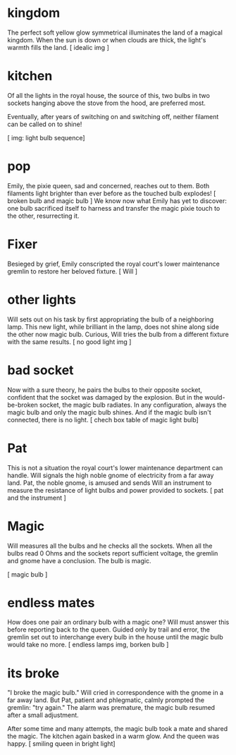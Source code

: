 # kingdom
The perfect soft yellow glow symmetrical illuminates the land of a magical kingdom.
When the sun is down or when clouds are thick, the light's warmth fills the land.
[ idealic img ]

# kitchen
Of all the lights in the royal house, the source of this, 
two bulbs in two sockets hanging above the stove from the hood, are preferred most.

Eventually, after years of switching on and switching off, neither filament can be called on to shine!

[ img: light bulb sequence]

# pop

Emily, the pixie queen, sad and concerned, reaches out to them. 
Both filaments light brighter than ever before as the touched bulb explodes!
[ broken bulb and magic bulb ]
We know now what Emily has yet to discover:
  one bulb sacrificed itself to harness and transfer the magic pixie touch to the other, resurrecting it.

# Fixer
Besieged by grief, Emily conscripted the royal court's lower maintenance gremlin to restore her beloved fixture. 
[ Will ]

# other lights 
Will sets out on his task by first appropriating the bulb of a neighboring lamp. This new light, while brilliant in the lamp, does not shine along side the other now magic bulb.
Curious, Will tries the bulb from a different fixture with the same results.
[ no good light img ]

# bad socket
Now with a sure theory, he pairs the bulbs to their opposite socket, confident that the socket was damaged by the explosion. But in the would-be-broken socket, the magic bulb radiates.
In any configuration, always the magic bulb and only the magic bulb shines. And if the magic bulb isn't connected, there is no light.
[ chech box table of magic light bulb]

# Pat
This is not a situation the royal court's lower maintenance department can handle.
Will signals the high noble gnome of electricity from a far away land.
Pat, the noble gnome, is amused and sends Will an instrument to measure the resistance of light bulbs and power provided to sockets.
[ pat and the instrument ]

# Magic
Will measures all the bulbs and he checks all the sockets. When all the bulbs read 0 Ohms and the sockets report sufficient voltage, the gremlin and gnome have a conclusion.
The bulb is magic.

[ magic bulb ]

# endless mates
How does one pair an ordinary bulb with a magic one? Will must answer this before reporting back to the queen.
Guided only by trail and error, the gremlin set out to interchange every bulb in the house until the magic bulb would take no more.
[ endless lamps img, borken bulb ]

# its broke
"I broke the magic bulb." Will cried in correspondence with the gnome in a far away land. But Pat, patient and phlegmatic, calmly prompted the gremlin: "try again." The alarm was premature, the magic bulb resumed after a small adjustment.

After some time and many attempts, the magic bulb took a mate and shared the magic. The kitchen again basked in a warm glow. And the queen was happy.
[ smiling queen in bright light]
